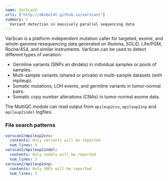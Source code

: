 ```yaml
---
name: VarScan2
urls: ["http://dkoboldt.github.io/varscan/"]
summary: >
  Variant detection in massively parallel sequencing data
---
```


<!--
~~~~~ DO NOT EDIT ~~~~~
This file is autogenerated from the MultiQC module python docstring.
Do not edit the markdown, it will be overwritten.

File path for the source of this content: multiqc/modules/varscan2/varscan2.py
~~~~~~~~~~~~~~~~~~~~~~~
-->

VarScan is a platform-independent mutation caller for targeted, exome, and whole-genome
resequencing data generated on Illumina, SOLiD, Life/PGM, Roche/454, and similar instruments.
VarScan can be used to detect different types of variation:

- Germline variants (SNPs an dindels) in individual samples or pools of samples.
- Multi-sample variants (shared or private) in multi-sample datasets (with mpileup).
- Somatic mutations, LOH events, and germline variants in tumor-normal pairs.
- Somatic copy number alterations (CNAs) in tumor-normal exome data.

The MultiQC module can read output from `mpileup2cns`, `mpileup2snp` and `mpileup2indel` logfiles.

### File search patterns

```yaml
varscan2/mpileup2cns:
  contents: Only variants will be reported
  num_lines: 3
varscan2/mpileup2indel:
  contents: Only indels will be reported
  num_lines: 3
varscan2/mpileup2snp:
  contents: Only SNPs will be reported
  num_lines: 3
```
